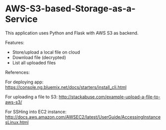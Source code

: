 # AWS-S3-based-Storage-as-a-Service
This application uses Python and Flask with AWS S3 as backend.

Features:
- Store/upload a local file on cloud
- Download file (decrypted)
- List all uploaded files

References:

For deploying app:
https://console.ng.bluemix.net/docs/starters/install_cli.html

For uploading a file to S3:
http://stackabuse.com/example-upload-a-file-to-aws-s3/

For SSHing into EC2 instance:
http://docs.aws.amazon.com/AWSEC2/latest/UserGuide/AccessingInstancesLinux.html

